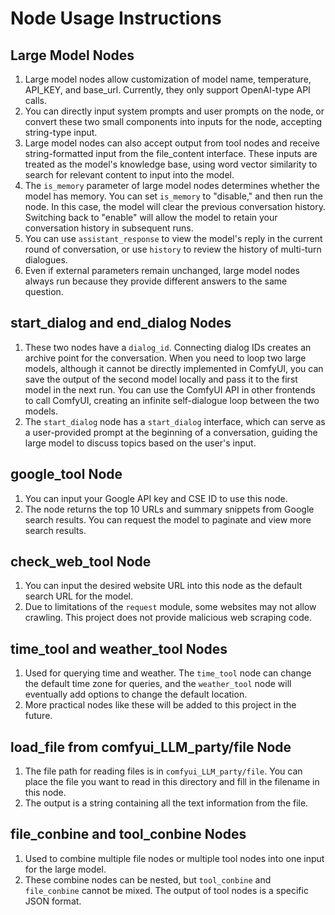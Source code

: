 # **Node Usage Instructions**

## Large Model Nodes
1. Large model nodes allow customization of model name, temperature, API_KEY, and base_url. Currently, they only support OpenAI-type API calls.
2. You can directly input system prompts and user prompts on the node, or convert these two small components into inputs for the node, accepting string-type input.
3. Large model nodes can also accept output from tool nodes and receive string-formatted input from the file_content interface. These inputs are treated as the model's knowledge base, using word vector similarity to search for relevant content to input into the model.
4. The `is_memory` parameter of large model nodes determines whether the model has memory. You can set `is_memory` to "disable," and then run the node. In this case, the model will clear the previous conversation history. Switching back to "enable" will allow the model to retain your conversation history in subsequent runs.
5. You can use `assistant_response` to view the model's reply in the current round of conversation, or use `history` to review the history of multi-turn dialogues.
6. Even if external parameters remain unchanged, large model nodes always run because they provide different answers to the same question.

## start_dialog and end_dialog Nodes
1. These two nodes have a `dialog_id`. Connecting dialog IDs creates an archive point for the conversation. When you need to loop two large models, although it cannot be directly implemented in ComfyUI, you can save the output of the second model locally and pass it to the first model in the next run. You can use the ComfyUI API in other frontends to call ComfyUI, creating an infinite self-dialogue loop between the two models.
2. The `start_dialog` node has a `start_dialog` interface, which can serve as a user-provided prompt at the beginning of a conversation, guiding the large model to discuss topics based on the user's input.

## google_tool Node
1. You can input your Google API key and CSE ID to use this node.
2. The node returns the top 10 URLs and summary snippets from Google search results. You can request the model to paginate and view more search results.

## check_web_tool Node
1. You can input the desired website URL into this node as the default search URL for the model.
2. Due to limitations of the `request` module, some websites may not allow crawling. This project does not provide malicious web scraping code.

## time_tool and weather_tool Nodes
1. Used for querying time and weather. The `time_tool` node can change the default time zone for queries, and the `weather_tool` node will eventually add options to change the default location.
2. More practical nodes like these will be added to this project in the future.

## load_file from comfyui_LLM_party/file Node
1. The file path for reading files is in `comfyui_LLM_party/file`. You can place the file you want to read in this directory and fill in the filename in this node.
2. The output is a string containing all the text information from the file.

## file_conbine and tool_conbine Nodes
1. Used to combine multiple file nodes or multiple tool nodes into one input for the large model.
2. These combine nodes can be nested, but `tool_conbine` and `file_conbine` cannot be mixed. The output of tool nodes is a specific JSON format.
